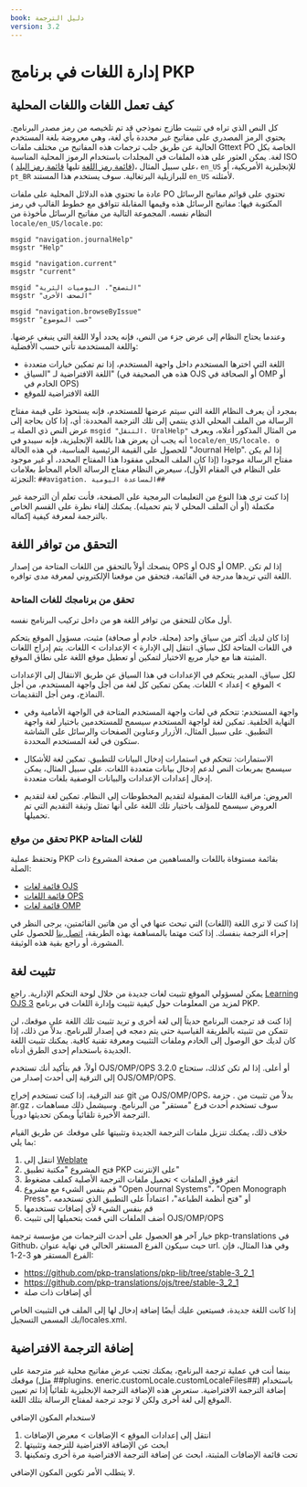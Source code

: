 ```yaml
---
book: دليل الترجمة
version: 3.2
---
```


# إدارة اللغات في برنامج PKP

## كيف تعمل اللغات واللغات المحلية

كل النص الذي تراه في تثبيت طازج نموذجي قد تم تلخيصه من رمز مصدر البرنامج. يحتوي الرمز المصدري على مفاتيح غير محددة بأي لغة، وهي معروضة بلغة المستخدم الحالية عن طريق جلب ترجمات هذه المفاتيح من مختلف ملفات Gttext PO الخاصة بكل لغة. يمكن العثور على هذه الملفات في المجلدات باستخدام الرموز المحلية المناسبة ISO ( [قائمة رمز اللغة](http://www.loc.gov/standards/iso639-2/php/code_list.php) تليها [قائمة رمز البلد](http://www.iso.org/iso/country_codes/iso_3166_code_lists/english_country_names_and_code_elements.htm))، على سبيل المثال، `en_US` للإنجليزية الأمريكية، أو `pt_BR` للبرازيلية البرتغالية. سوف يستخدم هذا المستند `en_US` لأمثلته.

عادة ما تحتوي هذه الدلائل المحلية على ملفات PO تحتوي على قوائم مفاتيح الرسائل المكتوبة فيها: مفاتيح الرسائل هذه وقيمها المقابلة تتوافق مع خطوط القالب في رمز النظام نفسه. المجموعة التالية من مفاتيح الرسائل مأخوذة من `locale/en_US/locale.po`:

```
msgid "navigation.journalHelp"
msgstr "Help"

msgid "navigation.current"
msgstr "current"

msgid "التصفح". اليوميات الثرية"
msgstr "الصحف الأخرى"

msgid "navigation.browseByIssue"
msgstr "حسب الموضوع"
```

وعندما يحتاج النظام إلى عرض جزء من النص، فإنه يحدد أولا اللغة التي ينبغي عرضها. واللغة المستخدمة تأتي حسب الأفضلية:
* اللغة التي اخترها المستخدم داخل واجهة المستخدم، إذا تم تمكين خيارات متعددة
* اللغة الافتراضية لـ "السياق" (هذه هي الصحيفة في OJS أو الصحافة في OMP أو الخادم في OPS)
* اللغة الافتراضية للموقع

بمجرد أن يعرف النظام اللغة التي سيتم عرضها للمستخدم، فإنه يستحوذ على قيمة مفتاح الرسالة من الملف المحلي الذي ينتمي إلى تلك الترجمة المحددة: أي، إذا كان بحاجة إلى عرض النص ذي الصلة بـ `msgid "التنقل. UralHelp"` من المثال المذكور أعلاه، ويعرف أنه يجب أن يعرض هذا باللغة الإنجليزية، فإنه سيبدو في `locale/en_US/locale. o` للحصول على القيمة الرئيسية المناسبة، في هذه الحالة "Journal Help". إذا لم يكن مفتاح الرسالة موجودا (إذا كان الملف المحلي مفقودا هذا المفتاح المحدد، أو غير موجود على النظام في المقام الأول)، سيعرض النظام مفتاح الرسالة الخام المحاط بعلامات التجزئة: `##avigation. المساعدة اليومية##`

إذا كنت ترى هذا النوع من التعليمات البرمجية على الصفحة، فأنت تعلم أن الترجمة غير مكتملة (أو أن الملف المحلي لا يتم تحميله). يمكنك إلقاء نظرة على القسم الخاص بالترجمة لمعرفة كيفية إكماله.

## التحقق من توافر اللغة

ينصحك أولاً بالتحقق من اللغات المتاحة من إصدار OPS أو OJS أو OMP. إذا لم تكن اللغة التي تريدها مدرجة في القائمة، فتحقق من موقعنا الإلكتروني لمعرفة مدى توافره.

### تحقق من برنامجك للغات المتاحة

أول مكان للتحقق من توافر اللغة هو من داخل تركيب البرنامج نفسه.

إذا كان لديك أكثر من سياق واحد (مجلة، خادم أو صحافة) مثبت، مسؤول الموقع يتحكم في اللغات المتاحة لكل سياق. انتقل إلى الإدارة > الإعدادات > اللغات. يتم إدراج اللغات المثبتة هنا مع خيار مربع الاختيار لتمكين أو تعطيل موقع اللغة على نطاق الموقع.

لكل سياق، المدير يتحكم في الإعدادات في هذا السياق عن طريق الانتقال إلى الإعدادات > الموقع > إعداد > اللغات. يمكن تمكين كل لغة من أجل واجهة المستخدم، من أجل النماذج، ومن أجل التقديمات.

* واجهة المستخدم: تتحكم في لغات واجهة المستخدم المتاحة في الواجهة الأمامية وفي النهاية الخلفية. تمكين لغة لواجهة المستخدم سيسمح للمستخدمين باختيار لغة واجهة التطبيق. على سبيل المثال، الأزرار وعناوين الصفحات والرسائل على الشاشة ستكون في لغة المستخدم المحددة.

* الاستمارات: تتحكم في استمارات إدخال البيانات للتطبيق. تمكين لغة للأشكال سيسمح بمربعات النص لدعم إدخال بيانات متعددة اللغات. على سبيل المثال، يمكن إدخال إعدادات الإعدادات والبيانات الوصفية بلغات متعددة.

* العروض: مراقبة اللغات المقبولة لتقديم المخطوطات إلى النظام. تمكين لغة لتقديم العروض سيسمح للمؤلف باختيار تلك اللغة على أنها تمثل وثيقة التقديم التي تم تحميلها.

### تحقق من موقع PKP للغات المتاحة

وتحتفظ عملية PKP بقائمة مستوفاة باللغات والمساهمين من صفحة المشروع ذات الصلة:

* [قائمة لغات OJS](https://translate.pkp.sfu.ca/projects/ojs/#languages)
* [قائمة اللغات OPS](https://translate.pkp.sfu.ca/projects/ops/#languages)
* [قائمة لغات OMP](https://translate.pkp.sfu.ca/projects/omp/#languages)

إذا كنت لا ترى اللغة (اللغات) التي تبحث عنها في أي من هاتين القائمتين، يرجى النظر في إجراء الترجمة بنفسك. إذا كنت مهتما بالمساهمة بهذه الطريقة، [اتصل بنا](http://pkp.sfu.ca/contact) للحصول على المشورة، أو راجع بقية هذه الوثيقة.

## تثبيت لغة

يمكن لمسؤولي الموقع تثبيت لغات جديدة من خلال لوحة التحكم الإدارية. راجع [Learning OJS 3](/learning-ojs/en/site-administration#languages) لمزيد من المعلومات حول كيفية تثبيت وإدارة اللغات في برنامج PKP.

إذا كنت قد ترجمت البرنامج حديثاً إلى لغة أخرى و تريد تثبيت تلك اللغة على موقعك، لن تتمكن من تثبيته بالطريقة القياسية حتى يتم دمجه في إصدار للبرنامج. بدلاً من ذلك، إذا كان لديك حق الوصول إلى الخادم وملفات التثبيت ومعرفة تقنية كافية. يمكنك تثبيت اللغة الجديدة باستخدام إحدى الطرق أدناه.

أولاً، قم بتأكيد أنك تستخدم OJS/OMP/OPS 3.2.0 أو أعلى. إذا لم تكن كذلك، ستحتاج إلى الترقية إلى أحدث إصدار من OJS/OMP/OPS.

عند الترقية، إذا كنت تستخدم إخراج git من OJS/OMP/OPS، بدلاً من تثبيت من . حزمة ar.gz ، سوف تستخدم أحدث فرع "مستقر" من البرنامج. وسيشمل ذلك مساهمات الترجمة الأخيرة تلقائياً ويمكن تحديثها دورياً.

خلاف ذلك، يمكنك تنزيل ملفات الترجمة الجديدة وتثبيتها على موقعك عن طريق القيام بما يلي:
1. انتقل إلى [Weblate](https://translate.pkp.sfu.ca/)
2. فتح المشروع "مكتبة تطبيق PKP على الإنترنت"
3. انقر فوق الملفات > تحميل ملفات الترجمة الأصلية كملف مضغوط
4. قم بنفس الشيء مع مشروع "Open Journal Systems"، "Open Monograph Press"، أو "فتح أنظمة الطباعة"، اعتماداً على التطبيق الذي تستخدمه
5. قم بنفس الشيء لأي إضافات تستخدمها
6. أضف الملفات التي قمت بتحميلها إلى تثبيت OJS/OMP/OPS

خيار آخر هو الحصول على أحدث الترجمات من مؤسسة ترجمة pkp-translations في Github، حيث سيكون الفرع المستقر الحالي في نهاية عنوان url. وفي هذا المثال، فإن الفرع المستقر هو 3-2-1:
- https://github.com/pkp-translations/pkp-lib/tree/stable-3_2_1
- https://github.com/pkp-translations/ojs/tree/stable-3_2_1
- أي إضافات ذات صلة

إذا كانت اللغة جديدة، فسيتعين عليك أيضًا إضافة إدخال لها إلى الملف في التثبيت الخاص بك المسمى التسجيل/locales.xml.

## إضافة الترجمة الافتراضية

بينما أنت في عملية ترجمة البرنامج، يمكنك تجنب عرض مفاتيح محلية غير مترجمة على موقعك (مثل ##plugins. eneric.customLocale.customLocaleFiles##) باستخدام إضافة الترجمة الافتراضية. ستعرض هذه الإضافة الترجمة الإنجليزية تلقائياً إذا تم تعيين الموقع إلى لغة أخرى ولكن لا توجد ترجمة لمفتاح الرسالة بتلك اللغة.

لاستخدام المكون الإضافي
1. انتقل إلى إعدادات الموقع > الإضافات > معرض الإضافات
2. ابحث عن الإضافة الافتراضية للترجمة وتثبيتها
3. تحت قائمة الإضافات المثبتة، ابحث عن إضافة الترجمة الافتراضية مرة أخرى وتمكينها

لا يتطلب الأمر تكوين المكون الإضافي.
